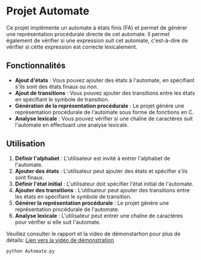 # Projet Automate

Ce projet implémente un automate à états finis (FA) et permet de générer une représentation procédurale directe de cet automate. Il permet également de vérifier si une expression suit cet automate, c'est-à-dire de vérifier si cette expression est correcte lexicalement.

## Fonctionnalités

- **Ajout d'états** : Vous pouvez ajouter des états à l'automate, en spécifiant s'ils sont des états finaux ou non.
- **Ajout de transitions** : Vous pouvez ajouter des transitions entre les états en spécifiant le symbole de transition.
- **Génération de la représentation procédurale** : Le projet génère une représentation procédurale de l'automate sous forme de fonctions en C.
- **Analyse lexicale** : Vous pouvez vérifier si une chaîne de caractères suit l'automate en effectuant une analyse lexicale.

## Utilisation

1. **Définir l'alphabet** : L'utilisateur est invité à entrer l'alphabet de l'automate.
2. **Ajouter des états** : L'utilisateur peut ajouter des états et spécifier s'ils sont finaux.
3. **Définir l'état initial** : L'utilisateur doit spécifier l'état initial de l'automate.
4. **Ajouter des transitions** : L'utilisateur peut ajouter des transitions entre les états en spécifiant le symbole de transition.
5. **Générer la représentation procédurale** : Le projet génère une représentation procédurale de l'automate.
6. **Analyse lexicale** : L'utilisateur peut entrer une chaîne de caractères pour vérifier si elle suit l'automate.

Veuillez consulter le rapport et la video de démonstartion pour plus de détails:
[Lien vers la vidéo de démonstration](./DemoVideo.mp4)


```sh
python Automate.py

